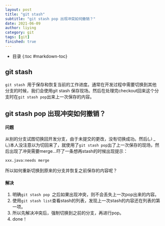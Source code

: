 ```yaml
---
layout: post
title: "git stash"
subtitle: "git stash pop 出现冲突如何撤销？"
date: 2021-06-09
author: liying
category: git
tags: [git]
finished: true
---
```




* 目录
{:toc #markdown-toc}


## git stash

​	`git stash `用于保存和恢复当前的工作进度。通常在开发过程中需要切换到其他分支的时候，我们会使用git stash 保存现场。然后在处理完checkout回来这个分支时在`git stash pop`出来上一次保存的内容。



## git stash pop 出现冲突如何撤销？

#### 问题

​	从别的分支试图切换回开发分支，由于未提交的更改，没有切换成功。然后(｡ì _ í｡)本人没注意以为切回来了，就使用了`git stash pop`出了上一次保存的现场，然后出现了冲突需要merge...吓了一条想再stash的时候出现提示：

```bash
xxx.java:needs merge
```

所以如何重新切换到原来的分支并恢复之前保存的内容呢？



#### 解决

1. 明确`git stash pop `之后如果出现冲突，则不会丢失上一次pop出来的内容。
2. 使用`git stash list`查看stash的列表，发现上一次stash的内容还在列表的第一项。
3. 所以先解决冲突后，强制切换到之前的分支，再进行pop。
4. done！